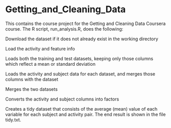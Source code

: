 # Getting_and_Cleaning_Data
This contains the course project for the Getting and Cleaning Data Coursera course. The R script, run_analysis.R, does the following:


Download the dataset if it does not already exist in the working directory

Load the activity and feature info

Loads both the training and test datasets, keeping only those columns which reflect a mean or standard deviation

Loads the activity and subject data for each dataset, and merges those columns with the dataset

Merges the two datasets

Converts the activity and subject columns into factors

Creates a tidy dataset that consists of the average (mean) value of each variable for each subject and activity pair.
The end result is shown in the file tidy.txt.

